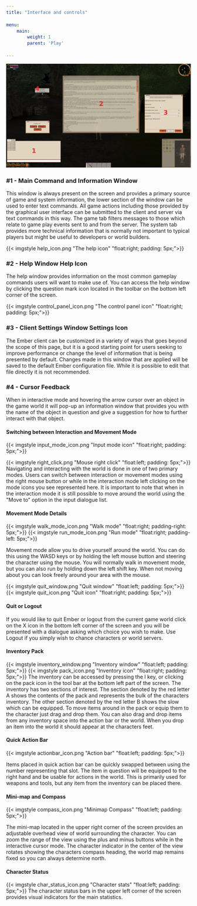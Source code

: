 ```yaml
---
title: "Interface and controls"

menu:
    main:
        weight: 1
        parent: 'Play'

---
```


![](img.png)

### #1 - Main Command and Information Window

This window is always present on the screen and provides a primary source of game and system information, the lower
section of the window can be used to enter text commands. All game actions including those provided by the graphical
user interface can be submitted to the client and server via text commands in this way. The game tab filters messages to
those which relate to game play events sent to and from the server. The system tab provides more technical information
that is normally not important to typical players but might be useful to developers or world builders.

{{< imgstyle help_icon.png "The help icon" "float:right; padding: 5px;">}}

### #2 - Help Window Help Icon

The help window provides information on the most common gameplay commands users will want to make use of. You can access
the help window by clicking the question mark icon located in the toolbar on the bottom left corner of the screen.

{{< imgstyle control_panel_icon.png "The control panel icon" "float:right; padding: 5px;">}}

### #3 - Client Settings Window Settings Icon

The Ember client can be customized in a variety of ways that goes beyond the scope of this page, but it is a good
starting point for users seeking to improve performance or change the level of information that is being presented by
default. Changes made in this window that are applied will be saved to the default Ember configuration file. While it is
possible to edit that file directly it is not recommended.

### #4 - Cursor Feedback

When in interactive mode and hovering the arrow cursor over an object in the game world it will pop-up an information
window that provides you with the name of the object in question and give a suggestion for how to further interact with
that object.

#### Switching between Interaction and Movement Mode

{{< imgstyle input_mode_icon.png "Input mode icon" "float:right; padding: 5px;">}}

{{< imgstyle right_click.png "Mouse right click" "float:left; padding: 5px;">}}
Navigating and interacting with the world is done in one of two primary modes. Users can switch between interaction or
movement modes using the right mouse button or while in the interaction mode left clicking on the mode icons you see
represented here. It is important to note that when in the interaction mode it is still possible to move around the
world using the "Move to" option in the input dialogue list.

#### Movement Mode Details

{{< imgstyle walk_mode_icon.png "Walk mode" "float:right; padding-right: 5px;">}}
{{< imgstyle run_mode_icon.png "Run mode" "float:right; padding-left: 5px;">}}

Movement mode allow you to drive yourself around the world. You can do this using the WASD keys or by holding the left
mouse button and steering the character using the mouse. You will normally walk in movement mode, but you can also run
by holding down the left shift key. When not moving about you can look freely around your area with the mouse.

{{< imgstyle quit_window.png "Quit window" "float:left; padding: 5px;">}}
{{< imgstyle quit_icon.png "Quit icon" "float:right; padding: 5px;">}}

#### Quit or Logout

If you would like to quit Ember or logout from the current game world click on the X icon in the bottom left corner of
the screen and you will be presented with a dialogue asking which choice you wish to make. Use Logout if you simply wish
to chance characters or world servers.

#### Inventory Pack

{{< imgstyle inventory_window.png "Inventory window" "float:left; padding: 5px;">}}
{{< imgstyle pack_icon.png "Inventory icon" "float:right; padding: 5px;">}}
The inventory can be accessed by pressing the I key, or clicking on the pack icon in the tool bar at the bottom left
part of the screen. The inventory has two sections of interest. The section denoted by the red letter A shows the
contents of the pack and represents the bulk of the characters inventory. The other section denoted by the red letter B
shows the slow which can be equipped. To move items around in the pack or equip them to the character just drag and drop
them. You can also drag and drop items from any inventory space into the action bar or the world. When you drop an item
into the world it should appear at the characters feet.

#### Quick Action Bar

{{< imgstyle actionbar_icon.png "Action bar" "float:left; padding: 5px;">}}

Items placed in quick action bar can be quickly swapped between using the number representing that slot. The item in
question will be equipped to the right hand and be usable for actions in the world. This is primarily used for weapons
and tools, but any item from the inventory can be placed there.

#### Mini-map and Compass

{{< imgstyle compass_icon.png "Minimap Compass" "float:left; padding: 5px;">}}

The mini-map located in the upper right corner of the screen provides an adjustable overhead view of world surrounding
the character. You can zoom the range of the view using the plus and minus buttons while in the interactive cursor mode.
The character indicator in the center of the view rotates showing the characters compass heading, the world map remains
fixed so you can always determine north.

#### Character Status

{{< imgstyle char_status_icon.png "Character stats" "float:left; padding: 5px;">}}
The character status bars in the upper left corner of the screen provides visual indicators for the main statistics. 

